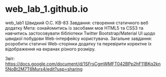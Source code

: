 # web_lab_1.github.io
web_lab1
Швидкий О.С. КВ-83
Завдання: створення статичного веб додатку
Мета: ознайомитись із засобами мов HTML5 та CSS3 та навчитись застосовувати бібліотеки Twitter Bootstrap/Material UI щодо швидкої побудови Web-інтерфейсу користувача.
Загальне завдання: розробити статичні Web-сторінки додатку та перевірити коректне їх відображення на екранах різного розміру.

Звіт: https://docs.google.com/document/d/1SFrsCgmWMFT042BPp2hF11BKq2kn5NoBt2M7T6Murs4/edit?usp=sharing
